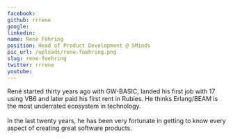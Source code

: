 ```yaml
---
facebook: 
github: rrrene
google: 
linkedin: 
name: René Föhring
position: Head of Product Development @ 5Minds
pic_url: /uploads/rene-foehring.png
slug: rene-foehring
twitter: rrrene
youtube: 
---
```

<p>Ren&eacute; started thirty years ago with GW-BASIC, landed his first job with 17 using VB6 and later paid his first rent in Rubies. He thinks Erlang/BEAM is the most underrated ecosystem in technology.<br />
<br />
In the last twenty years, he has been very fortunate in getting to know every aspect of creating great software products.</p>
